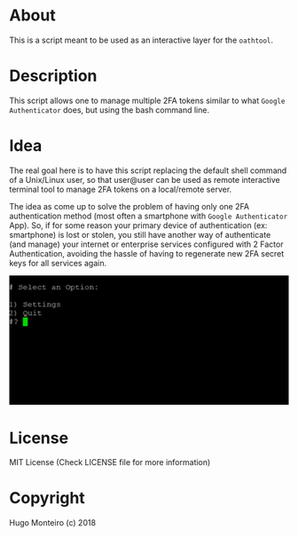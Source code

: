 # About
 This is a script meant to be used as an interactive layer for the `oathtool`.

# Description
 This script allows one to manage multiple 2FA tokens similar to what `Google Authenticator` does,
but using the bash command line.

# Idea
 The real goal here is to have this script replacing the default shell command of a Unix/Linux user, 
so that user@user can be used as remote interactive terminal tool to manage 2FA tokens on a local/remote server.

 The idea as come up to solve the problem of having only one 2FA authentication method (most often a smartphone with `Google Authenticator` App). So, if for some reason your primary device of authentication (ex: smartphone) is lost or stolen, you still have another way of authenticate (and manage) your internet or enterprise services configured with 2 Factor Authentication, avoiding the hassle of having to regenerate new 2FA secret keys for all services again.

![](images/2fa-authenticator.gif?raw=true)


# License
MIT License
(Check LICENSE file for more information)

# Copyright
Hugo Monteiro (c) 2018
